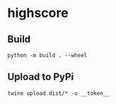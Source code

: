 # highscore

## Build

    python -m build . --wheel

## Upload to PyPi

    twine upload dist/* -u __token__
